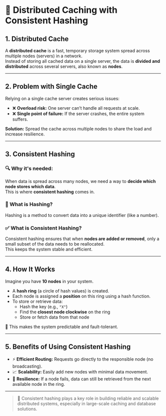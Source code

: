 # 🧠 Distributed Caching with Consistent Hashing

## 1. Distributed Cache

A **distributed cache** is a fast, temporary storage system spread across multiple nodes (servers) in a network.  
Instead of storing all cached data on a single server, the data is **divided and distributed** across several servers, also known as **nodes**.

---

## 2. Problem with Single Cache

Relying on a single cache server creates serious issues:

- ❌ **Overload risk:** One server can’t handle all requests at scale.
- ❌ **Single point of failure:** If the server crashes, the entire system suffers.

**Solution:** Spread the cache across multiple nodes to share the load and increase resilience.

---

## 3. Consistent Hashing

### 🔍 Why it's needed:
When data is spread across many nodes, we need a way to **decide which node stores which data**.  
This is where **consistent hashing** comes in.

### 🧮 What is Hashing?
Hashing is a method to convert data into a unique identifier (like a number).

### ✅ What is Consistent Hashing?
Consistent hashing ensures that when **nodes are added or removed**, only a small subset of the data needs to be reallocated.  
This keeps the system stable and efficient.

---

## 4. How It Works

Imagine you have **10 nodes** in your system.

- A **hash ring** (a circle of hash values) is created.
- Each node is assigned a **position** on this ring using a hash function.
- To store or retrieve data:
  - Hash the key (e.g., `"X"`)
  - Find the **closest node clockwise** on the ring
  - Store or fetch data from that node

🔄 This makes the system predictable and fault-tolerant.

---

## 5. Benefits of Using Consistent Hashing

- ⚡ **Efficient Routing:** Requests go directly to the responsible node (no broadcasting).
- 📈 **Scalability:** Easily add new nodes with minimal data movement.
- 🔁 **Resilience:** If a node fails, data can still be retrieved from the next available node in the ring.

---

> 🔐 Consistent hashing plays a key role in building reliable and scalable distributed systems, especially in large-scale caching and database solutions.
